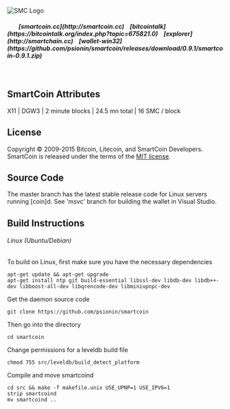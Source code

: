 ![SMC Logo](http://i64.tinypic.com/enhxg.png)
<h5> &nbsp;&nbsp;&nbsp;&nbsp;&nbsp;&nbsp;&nbsp; [smartcoin.cc](http://smartcoin.cc) &nbsp;&nbsp; [bitcointalk](https://bitcointalk.org/index.php?topic=675821.0) &nbsp;&nbsp; [explorer](http://smartchain.cc) &nbsp;&nbsp; [wallet-win32](https://github.com/psionin/smartcoin/releases/download/0.9.1/smartcoin-0.9.1.zip)<h5>
<br>

SmartCoin Attributes
--------------------
X11 | DGW3 | 2 minute blocks | 24.5 mn total | 16 SMC / block


License
-------
Copyright © 2009-2015 Bitcoin, Litecoin, and SmartCoin Developers. SmartCoin is released under the terms of the [MIT license](http://opensource.org/licenses/MIT).


Source Code
-----------
The master branch has the latest stable release code for Linux servers running [coin]d. See 'msvc' branch for building the wallet in Visual Studio.


Build Instructions
------------------
###### Linux (Ubuntu/Debian)  
To build on Linux, first make sure you have the necessary dependencies
```
apt-get update && apt-get upgrade
apt-get install ntp git build-essential libssl-dev libdb-dev libdb++-dev libboost-all-dev libqrencode-dev libminiupnpc-dev
```
Get the daemon source code
```
git clone https://github.com/psionin/smartcoin
```
Then go into the directory
```
cd smartcoin
```
Change permissions for a leveldb build file
```
chmod 755 src/leveldb/build_detect_platform  
```
Compile and move smartcoind
```
cd src && make -f makefile.unix USE_UPNP=1 USE_IPV6=1
strip smartcoind
mv smartcoind ..
```
